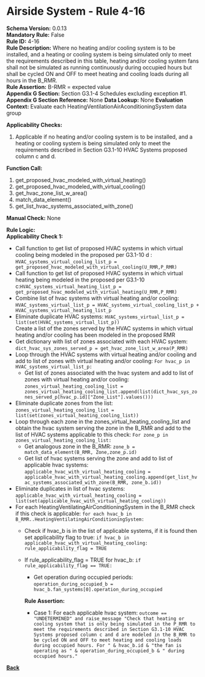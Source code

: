 # Airside System - Rule 4-16  
**Schema Version:** 0.0.13  
**Mandatory Rule:** False    
**Rule ID:** 4-16  
**Rule Description:** Where no heating and/or cooling system is to be installed, and a heating or cooling system is being simulated only to meet the requirements described in this table, heating and/or cooling system fans shall not be simulated as running continuously during occupied hours but shall be cycled ON and OFF to meet heating and cooling loads during all hours in the B_RMR.  
**Rule Assertion:** B-RMR = expected value                                           
**Appendix G Section:**  Section G3.1-4 Schedules excluding exception #1.   
**Appendix G Section Reference:**  None
**Data Lookup:** None 
**Evaluation Context:** Evaluate each HeatingVentilationAirAconditioningSystem data group    

**Applicability Checks:**  

1. Applicable if no heating and/or cooling system is to be installed, and a heating or cooling system is being simulated only to meet the requirements described in Section G3.1-10 HVAC Systems proposed column c and d.
 
**Function Call:** 

1. get_proposed_hvac_modeled_with_virtual_heating()
2. get_proposed_hvac_modeled_with_virtual_cooling()
3. get_hvac_zone_list_w_area()  
4. match_data_element()  
5. get_list_hvac_systems_associated_with_zone()

**Manual Check:** None  

**Rule Logic:**  
**Applicability Check 1:**   
- Call function to get list of proposed HVAC systems in which virtual cooling being modeled in the proposed per G3.1-10 d : `HVAC_systems_virtual_cooling_list_p = get_proposed_hvac_modeled_with_virtual_cooling(U_RMR,P_RMR)`
- Call function to get list of proposed HVAC systems in which virtual heating being modeled in the proposed per G3.1-10 c:`HVAC_systems_virtual_heating_list_p = get_proposed_hvac_modeled_with_virtual_heating(U_RMR,P_RMR)`
- Combine list of hvac systems with virtual heating and/or cooling: `HVAC_systems_virtual_list_p = HVAC_systems_virtual_cooling_list_p + HVAC_systems_virtual_heating_list_p`
- Eliminate duplicate HVAC systems: `HVAC_systems_virtual_list_p = list(set(HVAC_systems_virtual_list_p))`  
Create a list of the zones served by the HVAC systems in which virtual heating and/or cooling has been modeled in the proposed RMR
- Get dictionary with list of zones associated with each HVAC system: `dict_hvac_sys_zones_served_p = get_hvac_zone_list_w_area(P_RMR)`
- Loop through the HVAC systems with virtual heating and/or cooling and add to list of zones with virtual heating and/or cooling: `For hvac_p in HVAC_systems_virtual_list_p:`
    - Get list of zones associated with the hvac system and add to list of zones with virtual heating and/or cooling: `zones_virtual_heating_cooling_list = zones_virtual_heating_cooling_list.append(list(dict_hvac_sys_zones_served_p[hvac_p.id]["Zone_List"].values()))`
- Eliminate duplicate zones from the list: `zones_virtual_heating_cooling_list = list(set(zones_virtual_heating_cooling_list))`
- Loop through each zone in the zones_virtual_heating_cooling_list and obtain the hvac system serving the zone in the B_RMR and add to the list of HVAC systems applicable to this check: `For zone_p in zones_virtual_heating_cooling_list:`
    - Get analogous zone in the B_RMR: `zone_b = match_data_element(B_RMR, Zone,zone_p.id)`  
    - Get list of hvac systems serving the zone and add to list of applicable hvac systems: `applicable_hvac_with_virtual_heating_cooling = applicable_hvac_with_virtual_heating_cooling.append(get_list_hvac_systems_associated_with_zone(B_RMR, zone_b.id))`  
- Eliminate duplicates in list of hvac systems: `applicable_hvac_with_virtual_heating_cooling = list(set(applicable_hvac_with_virtual_heating_cooling))`
- For each HeatingVentilatingAirConditioningSystem in the B_RMR check if this check is applicable: `for each hvac_b in B_RMR..HeatingVentilatingAirConditioningSystem:`
    - Check if hvac_b is in the list of applicable systems, if it is found then set applicability flag to true: `if hvac_b in applicable_hvac_with_virtual_heating_cooling: rule_applicability_flag = TRUE`   
    - If rule_applicability_flag = TRUE for hvac_b: `if rule_applicability_flag == TRUE:`  
        - Get operation during occupied periods: `operation_during_occupied_b = hvac_b.fan_systems[0].operation_during_occupied`  

        **Rule Assertion:**  
        - Case 1: For each applicable hvac system: `outcome == "UNDETERMINED" and raise_message "Check that heating or cooling system that is only being simulated in the P_RMR to meet the requirements described in Section G3.1-10 HVAC Systems proposed column c and d are modeled in the B_RMR to be cycled ON and OFF to meet heating and cooling loads during occupied hours. For " & hvac_b.id & "the fan is operating as " & operation_during_occupied_b & " during occupied hours."`
    

**[Back](../_toc.md)**
